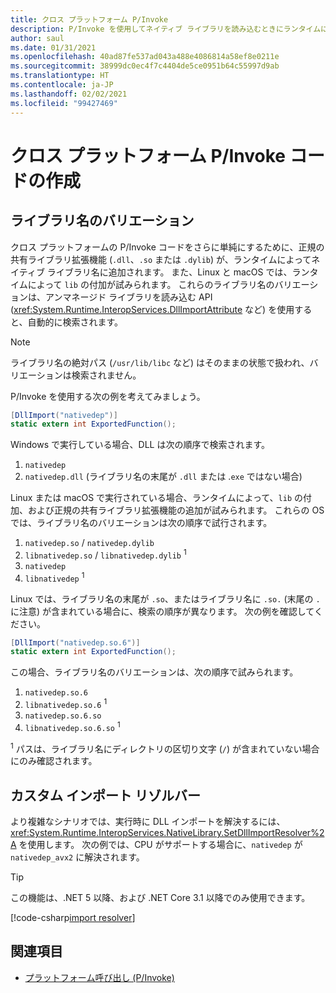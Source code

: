```yaml
---
title: クロス プラットフォーム P/Invoke
description: P/Invoke を使用してネイティブ ライブラリを読み込むときにランタイムによって検索されるパスについて説明します。 また、SetDllImportResolver の使用方法についても説明します。
author: saul
ms.date: 01/31/2021
ms.openlocfilehash: 40ad87fe537ad043a488e4086814a58ef8e0211e
ms.sourcegitcommit: 38999dc0ec4f7c4404de5ce0951b64c55997d9ab
ms.translationtype: HT
ms.contentlocale: ja-JP
ms.lasthandoff: 02/02/2021
ms.locfileid: "99427469"
---
```

# <a name="writing-cross-platform-pinvoke-code"></a>クロス プラットフォーム P/Invoke コードの作成

## <a name="library-name-variations"></a>ライブラリ名のバリエーション

クロス プラットフォームの P/Invoke コードをさらに単純にするために、正規の共有ライブラリ拡張機能 (`.dll`、`.so` または `.dylib`) が、ランタイムによってネイティブ ライブラリ名に追加されます。 また、Linux と macOS では、ランタイムによって `lib` の付加が試みられます。 これらのライブラリ名のバリエーションは、アンマネージド ライブラリを読み込む API (<xref:System.Runtime.InteropServices.DllImportAttribute> など) を使用すると、自動的に検索されます。

> [!NOTE]
> ライブラリ名の絶対パス (`/usr/lib/libc` など) はそのままの状態で扱われ、バリエーションは検索されません。

P/Invoke を使用する次の例を考えてみましょう。

```csharp
[DllImport("nativedep")]
static extern int ExportedFunction();
```

Windows で実行している場合、DLL は次の順序で検索されます。

1. `nativedep`
1. `nativedep.dll` (ライブラリ名の末尾が `.dll` または .`exe` ではない場合)

Linux または macOS で実行されている場合、ランタイムによって、`lib` の付加、および正規の共有ライブラリ拡張機能の追加が試みられます。 これらの OS では、ライブラリ名のバリエーションは次の順序で試行されます。

1. `nativedep.so` / `nativedep.dylib`
1. `libnativedep.so` / `libnativedep.dylib` <sup>1</sup>
1. `nativedep`
1. `libnativedep` <sup>1</sup>

Linux では、ライブラリ名の末尾が `.so`、またはライブラリ名に `.so.` (末尾の `.` に注意) が含まれている場合に、検索の順序が異なります。 次の例を確認してください。

```csharp
[DllImport("nativedep.so.6")]
static extern int ExportedFunction();
```

この場合、ライブラリ名のバリエーションは、次の順序で試みられます。

1. `nativedep.so.6`
1. `libnativedep.so.6` <sup>1</sup>
1. `nativedep.so.6.so`
1. `libnativedep.so.6.so` <sup>1</sup>

<sup>1</sup> パスは、ライブラリ名にディレクトリの区切り文字 (`/`) が含まれていない場合にのみ確認されます。

## <a name="custom-import-resolver"></a>カスタム インポート リゾルバー

より複雑なシナリオでは、実行時に DLL インポートを解決するには、<xref:System.Runtime.InteropServices.NativeLibrary.SetDllImportResolver%2A> を使用します。 次の例では、CPU がサポートする場合に、`nativedep` が `nativedep_avx2` に解決されます。

> [!TIP]
> この機能は、.NET 5 以降、および .NET Core 3.1 以降でのみ使用できます。

[!code-csharp[import resolver](~/samples/snippets/standard/interop/pinvoke/import-resolver/Program.cs)]

## <a name="see-also"></a>関連項目

- [プラットフォーム呼び出し (P/Invoke)](pinvoke.md)
